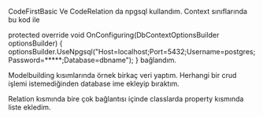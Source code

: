 CodeFirstBasic Ve CodeRelation da npgsql kullandım. Context sınıflarında bu kod ile

 protected override void OnConfiguring(DbContextOptionsBuilder optionsBuilder)
    {
        optionsBuilder.UseNpgsql("Host=localhost;Port=5432;Username=postgres;Password=*****;Database=dbname");
    }
bağlandım.

Modelbuilding kısımlarında örnek birkaç veri yaptım. Herhangi bir crud işlemi istemediğinden database ime ekleyip bıraktım.

Relation kısmında bire çok bağlantısı içinde classlarda property kısmında liste ekledim. 
